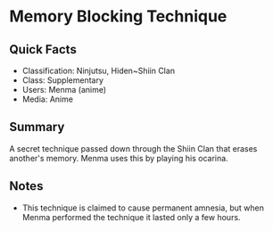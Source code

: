 # Memory Blocking Technique

## Quick Facts
- Classification: Ninjutsu, Hiden~Shiin Clan
- Class: Supplementary
- Users: Menma (anime)
- Media: Anime

## Summary
A secret technique passed down through the Shiin Clan that erases another's memory. Menma uses this by playing his ocarina.

## Notes
- This technique is claimed to cause permanent amnesia, but when Menma performed the technique it lasted only a few hours.
